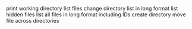 print working directory
list files
change directory
list in long format
list hidden files
list all files in long format including IDs
create directory
move file across directories
